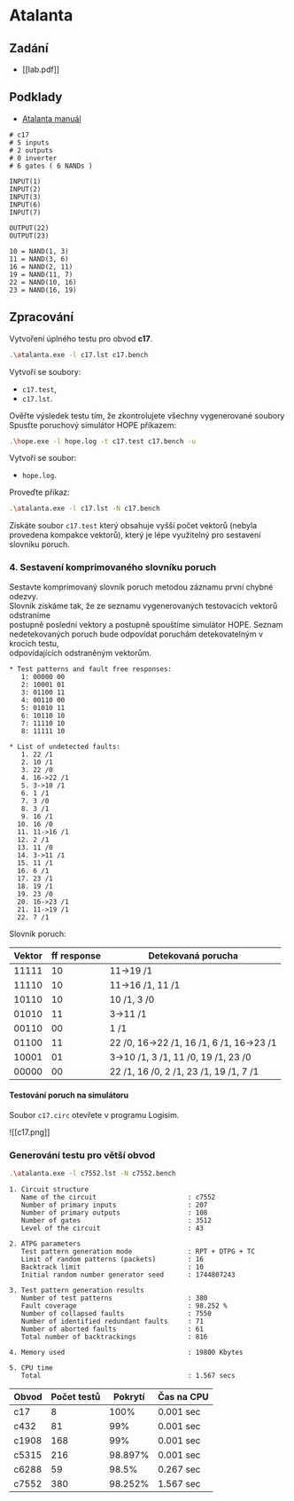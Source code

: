 # Atalanta

## Zadání
- [[lab.pdf]]

## Podklady
- [Atalanta manuál](https://ddd.fit.cvut.cz/www/prj/Atalanta-M/index.php?page=manual)

```c17.bench
# c17
# 5 inputs
# 2 outputs
# 0 inverter
# 6 gates ( 6 NANDs )

INPUT(1)
INPUT(2)
INPUT(3)
INPUT(6)
INPUT(7)

OUTPUT(22)
OUTPUT(23)

10 = NAND(1, 3)
11 = NAND(3, 6)
16 = NAND(2, 11)
19 = NAND(11, 7)
22 = NAND(10, 16)
23 = NAND(16, 19)
```

## Zpracování
Vytvoření úplného testu pro obvod **c17**.
```bash
.\atalanta.exe -l c17.lst c17.bench
```
Vytvoří se soubory:
- `c17.test`,
- `c17.lst`.

Ověřte výsledek testu tím, že zkontrolujete všechny vygenerované soubory Spusťte 
poruchový simulátor HOPE příkazem:
```bash
.\hope.exe -l hope.log -t c17.test c17.bench -u
```
Vytvoří se soubor:
- `hope.log`.

Proveďte příkaz:
```bash
.\atalanta.exe -l c17.lst -N c17.bench
```
Získáte soubor `c17.test` který obsahuje vyšší počet vektorů (nebyla provedena 
kompakce vektorů), který je lépe využitelný pro sestavení slovníku poruch. 

### 4. Sestavení  komprimovaného slovníku poruch
Sestavte  komprimovaný  slovník  poruch  metodou  záznamu  první  chybné  odezvy.  
Slovník  získáme  tak,  že  ze  seznamu  vygenerovaných  testovacích  vektorů  odstraníme  
postupně poslední vektory a postupně spouštíme simulátor HOPE. Seznam 
nedetekovaných  poruch  bude  odpovídat  poruchám  detekovatelným  v krocích  testu,  
odpovídajících odstraněným vektorům.

```text
* Test patterns and fault free responses:
   1: 00000 00
   2: 10001 01
   3: 01100 11
   4: 00110 00
   5: 01010 11
   6: 10110 10
   7: 11110 10
   8: 11111 10
```

```text
* List of undetected faults:
   1. 22 /1
   2. 10 /1
   3. 22 /0
   4. 16->22 /1
   5. 3->10 /1
   6. 1 /1
   7. 3 /0
   8. 3 /1
   9. 16 /1
  10. 16 /0
  11. 11->16 /1
  12. 2 /1
  13. 11 /0
  14. 3->11 /1
  15. 11 /1
  16. 6 /1
  17. 23 /1
  18. 19 /1
  19. 23 /0
  20. 16->23 /1
  21. 11->19 /1
  22. 7 /1
```

Slovník poruch:

| Vektor | ff response | Detekovaná porucha |
|--------|-------------|--------------------|
| 11111  | 10          | 11->19 /1          |
| 11110  | 10          | 11->16 /1, 11 /1   |
| 10110  | 10          | 10 /1, 3 /0        |
| 01010  | 11          | 3->11 /1           |
| 00110  | 00          | 1 /1               |
| 01100  | 11 | 22 /0, 16->22 /1, 16 /1, 6 /1, 16->23 /1 |
| 10001  | 01 | 3->10 /1, 3 /1, 11 /0, 19 /1, 23 /0 |
| 00000  | 00 | 22 /1, 16 /0, 2 /1, 23 /1, 19 /1, 7 /1 |

#### Testování poruch na simulátoru

Soubor `c17.circ` otevřete v programu Logisim.

![[c17.png]]

### Generování testu pro větší obvod
```bash
.\atalanta.exe -l c7552.lst -N c7552.bench
```

```text
1. Circuit structure
   Name of the circuit                       : c7552
   Number of primary inputs                  : 207
   Number of primary outputs                 : 108
   Number of gates                           : 3512
   Level of the circuit                      : 43

2. ATPG parameters
   Test pattern generation mode              : RPT + DTPG + TC
   Limit of random patterns (packets)        : 16
   Backtrack limit                           : 10
   Initial random number generator seed      : 1744807243

3. Test pattern generation results
   Number of test patterns                   : 380
   Fault coverage                            : 98.252 %
   Number of collapsed faults                : 7550
   Number of identified redundant faults     : 71
   Number of aborted faults                  : 61
   Total number of backtrackings             : 816

4. Memory used                               : 19800 Kbytes

5. CPU time
   Total                                     : 1.567 secs
```

| Obvod | Počet testů | Pokrytí | Čas na CPU |
|-------|-------------|---------|------------|
| c17   | 8           | 100%    | 0.001 sec  |
| c432  | 81          | 99%    | 0.001 sec   |
| c1908 | 168         | 99%    | 0.001 sec   |
| c5315 | 216         | 98.897% | 0.001 sec  |
| c6288 | 59          | 98.5%   | 0.267 sec  |
| c7552 | 380         | 98.252% | 1.567 sec  |